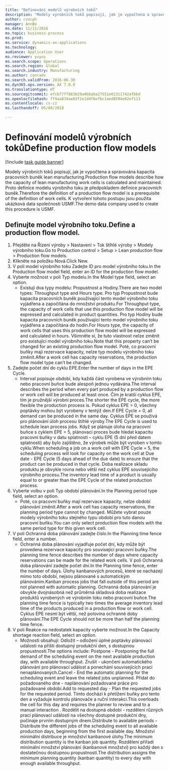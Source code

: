 ```yaml
--- 
title: "Definování modelů výrobních toků"
description: "Modely výrobních toků popisují, jak je vypočtena a spravována kapacita pracovních buněk lean manufacturing."
author: cvocph
manager: AnnBe
ms.date: 11/11/2016
ms.topic: business-process
ms.prod: 
ms.service: dynamics-ax-applications
ms.technology: 
audience: Application User
ms.reviewer: yuyus
ms.search.scope: Operations
ms.search.region: Global
ms.search.industry: Manufacturing
ms.author: conradv
ms.search.validFrom: 2016-06-30
ms.dyn365.ops.version: AX 7.0.0
ms.translationtype: HT
ms.sourcegitcommit: efcb77ff883b29a4bbaba27551e02311742afbbd
ms.openlocfilehash: ff9aa834ae03f2e1d4f6efbc1aed8594e02ef113
ms.contentlocale: cs-cz
ms.lasthandoff: 05/08/2018

---
```

# <a name="define-production-flow-models"></a><span data-ttu-id="6f359-103">Definování modelů výrobních toků</span><span class="sxs-lookup"><span data-stu-id="6f359-103">Define production flow models</span></span>

[!include [task guide banner](../../includes/task-guide-banner.md)]

<span data-ttu-id="6f359-104">Modely výrobních toků popisují, jak je vypočtena a spravována kapacita pracovních buněk lean manufacturing.</span><span class="sxs-lookup"><span data-stu-id="6f359-104">Production flow models describe how the capacity of lean manufacturing work cells is calculated and maintained.</span></span> <span data-ttu-id="6f359-105">Proto definice modelu výrobního toku je předpokladem definice pracovních buněk.</span><span class="sxs-lookup"><span data-stu-id="6f359-105">Therefore the definition of a production flow model is a prerequisite of the definition of work cells.</span></span> <span data-ttu-id="6f359-106">K vytvoření tohoto postupu jsou použita ukázková data společnosti USMF.</span><span class="sxs-lookup"><span data-stu-id="6f359-106">The demo data company used to create this procedure is USMF.</span></span>


## <a name="define-a-production-flow-model"></a><span data-ttu-id="6f359-107">Definujte model výrobního toku.</span><span class="sxs-lookup"><span data-stu-id="6f359-107">Define a production flow model.</span></span> 
1. <span data-ttu-id="6f359-108">Přejděte na Řízení výroby > Nastavení > Tok štíhlé výroby > Modely výrobního toku.</span><span class="sxs-lookup"><span data-stu-id="6f359-108">Go to Production control > Setup > Lean production flow > Production flow models.</span></span>
2. <span data-ttu-id="6f359-109">Klikněte na položku Nová.</span><span class="sxs-lookup"><span data-stu-id="6f359-109">Click New.</span></span>
3. <span data-ttu-id="6f359-110">V poli model výrobního toku Zadejte ID pro model výrobního toku.</span><span class="sxs-lookup"><span data-stu-id="6f359-110">In the Production flow model field, enter an ID for the production flow model.</span></span>
4. <span data-ttu-id="6f359-111">Vyberte možnost v poli Typ modelu.</span><span class="sxs-lookup"><span data-stu-id="6f359-111">In the Model type field, select an option.</span></span>
    * <span data-ttu-id="6f359-112">Existují dva typy modelu: Propustnost a Hodiny.</span><span class="sxs-lookup"><span data-stu-id="6f359-112">There are two model types: Throughput type and Hours type.</span></span> <span data-ttu-id="6f359-113">Pro typ Propustnost bude kapacita pracovních buněk používající tento model výrobního toku vyjádřena a započítána do množství produktu.</span><span class="sxs-lookup"><span data-stu-id="6f359-113">For Throughput type, the capacity of work cells that use this production flow model will be expressed and calculated in product quantities.</span></span> <span data-ttu-id="6f359-114">Pro typ Hodiny bude kapacita pracovních buněk používající tento model výrobního toku vyjádřena a započítána do hodin.</span><span class="sxs-lookup"><span data-stu-id="6f359-114">For Hours type, the capacity of work cells that uses this production flow model will be expressed and calculated in hours.</span></span> <span data-ttu-id="6f359-115">Všimněte si, že tuto vlastnost nelze změnit pro existující model výrobního toku.</span><span class="sxs-lookup"><span data-stu-id="6f359-115">Note that this property can’t be changed for an existing production flow model.</span></span> <span data-ttu-id="6f359-116">Poté, co pracovní buňky mají rezervace kapacity, nelze typ modelu výrobního toku změnit.</span><span class="sxs-lookup"><span data-stu-id="6f359-116">After a work cell has capacity reservations, the production flow model type can’t be changed.</span></span>  
5. <span data-ttu-id="6f359-117">Zadejte počet dní do cyklu EPE.</span><span class="sxs-lookup"><span data-stu-id="6f359-117">Enter the number of days in the EPE Cycle.</span></span>
    * <span data-ttu-id="6f359-118">Interval popisuje období, kdy každá část vyrobena ve výrobním toku nebo pracovní buňce bude alespoň jednou vydávána.</span><span class="sxs-lookup"><span data-stu-id="6f359-118">The interval describes the period when every part produced by a production flow or work cell will be produced at least once.</span></span> <span data-ttu-id="6f359-119">Čím je kratší cyklus EPE, tím je pružnější výrobní proces.</span><span class="sxs-lookup"><span data-stu-id="6f359-119">The shorter the EPE cycle, the more flexible the production process is.</span></span> <span data-ttu-id="6f359-120">Pokud cyklus EPE = 0, všechny poptávky mohou být vyrobeny v tentýž den.</span><span class="sxs-lookup"><span data-stu-id="6f359-120">If EPE Cycle = 0, all demand can be produced in the same day.</span></span> <span data-ttu-id="6f359-121">Cyklus EPE se používá pro plánování úloh procesu štíhlé výroby.</span><span class="sxs-lookup"><span data-stu-id="6f359-121">The EPE Cycle is used to schedule lean process jobs.</span></span> <span data-ttu-id="6f359-122">Když se plánuje úloha na pracovní buňce s cyklem EPE = 5, plánovací proces bude hledat kapacitu pracovní buňky v datu splatnosti – cyklu EPE (5 dní před datem splatnosti) aby bylo zajištěno, že výrobek může být vyroben v tomto cyklu.</span><span class="sxs-lookup"><span data-stu-id="6f359-122">When scheduling a job on a work cell with EPE Cycle = 5, the scheduling process will look for capacity on the work cell at Due date - EPE Cycle (5 days ahead of the due date) to ensure that the product can be produced in that cycle.</span></span> <span data-ttu-id="6f359-123">Doba realizace skladu produktu je obvykle rovna nebo větší než cyklus EPE souvisejícího výrobního procesu.</span><span class="sxs-lookup"><span data-stu-id="6f359-123">The inventory lead time of a product is usually equal to or greater than the EPE Cycle of the related production process.</span></span>  
6. <span data-ttu-id="6f359-124">Vyberte volbu v poli Typ období plánování.</span><span class="sxs-lookup"><span data-stu-id="6f359-124">In the Planning period type field, select an option.</span></span>
    * <span data-ttu-id="6f359-125">Poté, co pracovní buňky mají rezervace kapacity, nelze období plánování změnit.</span><span class="sxs-lookup"><span data-stu-id="6f359-125">After a work cell has capacity reservations, the planning period type cannot by changed.</span></span> <span data-ttu-id="6f359-126">Můžete vybrat pouze modely výrobního toku stejného typu období pro tuto danou pracovní buňku.</span><span class="sxs-lookup"><span data-stu-id="6f359-126">You can only select production flow models with the same period type for this given work cell.</span></span>  
7. <span data-ttu-id="6f359-127">V poli Ochranná doba plánování zadejte číslo.</span><span class="sxs-lookup"><span data-stu-id="6f359-127">In the Planning time fence field, enter a number.</span></span>
    * <span data-ttu-id="6f359-128">Ochranná doba plánování vyjadřuje počet dní, kdy může být provedena rezervace kapacity pro související pracovní buňky.</span><span class="sxs-lookup"><span data-stu-id="6f359-128">The planning time fence describes the number of days where capacity reservations can be made for the related work cells.</span></span> <span data-ttu-id="6f359-129">V poli Ochranná doba plánování zadejte počet dní.</span><span class="sxs-lookup"><span data-stu-id="6f359-129">In the Planning time fence, enter the number of days.</span></span>   <span data-ttu-id="6f359-130">Úlohy kanbanových procesů, které se nacházejí mimo toto období, nejsou plánované s automatickým plánováním.</span><span class="sxs-lookup"><span data-stu-id="6f359-130">Kanban process jobs that fall outside of this period are not planned with automatic planning.</span></span> <span data-ttu-id="6f359-131">Ochranná doba plánování je obvykle dvojnásobná než průměrná skladová doba realizace produktů vyrobených ve výrobním toku nebo pracovní buňce.</span><span class="sxs-lookup"><span data-stu-id="6f359-131">The planning time fence is typically two times the average inventory lead time of the products produced in a production flow or work cell.</span></span> <span data-ttu-id="6f359-132">Cyklus EPE nesmí být větší, než polovina ochranné doby plánování.</span><span class="sxs-lookup"><span data-stu-id="6f359-132">The EPE Cycle should not be more than half the planning time fence.</span></span>     
8. <span data-ttu-id="6f359-133">V poli Reakce na nedostatek kapacity vyberte možnost.</span><span class="sxs-lookup"><span data-stu-id="6f359-133">In the Capacity shortage reaction field, select an option.</span></span>
    * <span data-ttu-id="6f359-134">Možnosti obsahují: Odložit – odložení úplné poptávky plánovací události na příští dostupný produkční den, s dostupnou propustností.</span><span class="sxs-lookup"><span data-stu-id="6f359-134">The options include:   Postpone - Postponing the full demand of the scheduling event on the next available production day, with available throughput.</span></span> <span data-ttu-id="6f359-135">Zrušit - ukončení automatického plánování pro plánovací událost a ponechání souvisejících prací nenaplánovaných.</span><span class="sxs-lookup"><span data-stu-id="6f359-135">Cancel - End the automatic planning for the scheduling event and leave the related jobs unplanned.</span></span>   <span data-ttu-id="6f359-136">Přidat do požadovaného dne - naplánování požadované práce pro požadované období.</span><span class="sxs-lookup"><span data-stu-id="6f359-136">Add to requested day - Plan the requested jobs for the requested period.</span></span> <span data-ttu-id="6f359-137">Tímto dochází k přetížení buňky pro tento den a vyžaduje kontrolu plánovače a ruční interakci.</span><span class="sxs-lookup"><span data-stu-id="6f359-137">This overloads the cell for this day and requires the planner to review and to a manual interaction .</span></span>   <span data-ttu-id="6f359-138">Rozdělit na dostupná období - rozdělení různých prací plánovací události na všechny dostupné produkční dny, počínaje prvním dostupným dnem.</span><span class="sxs-lookup"><span data-stu-id="6f359-138">Distribute to available periods - Distribute the different jobs of the scheduling event to all available production days, beginning from the first available day.</span></span> <span data-ttu-id="6f359-139">Množství minimální distribuce je množství kanbanové úlohy.</span><span class="sxs-lookup"><span data-stu-id="6f359-139">The minimum distribution quantity is the kanban job quantity.</span></span> <span data-ttu-id="6f359-140">Rozdělení přiřadí minimální množství plánování (kanbanové množství) pro každý den s dostatečnou dostupnou propustností.</span><span class="sxs-lookup"><span data-stu-id="6f359-140">The distribution assigns the minimum planning quantity (kanban quantity) to every day with enough available throughput.</span></span>  


